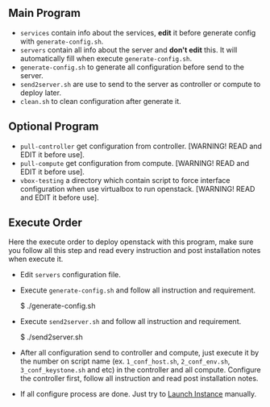 ## Main Program

+ `services` contain info about the services, **edit** it before generate config with `generate-config.sh`.
+ `servers` contain all info about the server and **don't edit** this. It will automatically fill when execute `generate-config.sh`.
+ `generate-config.sh` to generate all configuration before send to the server.
+ `send2server.sh` are use to send to the server as controller or compute to deploy later.
+ `clean.sh` to clean configuration after generate it.

## Optional Program

+ `pull-controller` get configuration from controller. [WARNING! READ and EDIT it before use].
+ `pull-compute` get configuration from compute. [WARNING! READ and EDIT it before use].
+ `vbox-testing` a directory which contain script to force interface configuration when use virtualbox to run openstack. [WARNING! READ and EDIT it before use].

## Execute Order

Here the execute order to deploy openstack with this program, make sure you follow all this step and read every instruction and post installation notes when execute it.

+ Edit `servers` configuration file.
+ Execute `generate-config.sh` and follow all instruction and requirement.

    $ ./generate-config.sh

+ Execute `send2server.sh` and follow all instruction and requirement.

    $ ./send2server.sh

+ After all configuration send to controller and compute, just execute it by the number on script name (ex. `1_conf_host.sh`, `2_conf_env.sh`, `3_conf_keystone.sh` and etc) in the controller and all compute. Configure the controller first, follow all instruction and read post installation notes.

+ If all configure process are done. Just try to [Launch Instance](https://docs.openstack.org/install-guide/launch-instance.html) manually.
